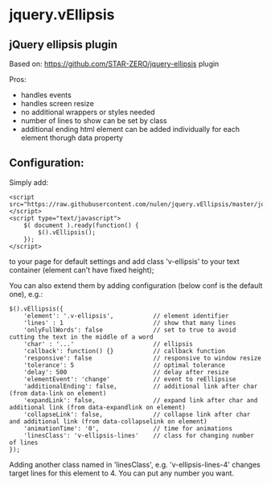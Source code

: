 jquery.vEllipsis
================
jQuery ellipsis plugin
----------------------
Based on: https://github.com/STAR-ZERO/jquery-ellipsis plugin

Pros:
- handles events
- handles screen resize
- no additional wrappers or styles needed
- number of lines to show can be set by class
- additional ending html element can be added individually for each element thorugh data property

Configuration:
--------------
Simply add:

	<script src="https://raw.githubusercontent.com/nulen/jquery.vEllipsis/master/jquery.vEllipsis.js"></script>
	<script type="text/javascript">
		$( document ).ready(function() {
			$().vEllipsis();
		});
	</script>
	
to your page for default settings and add class 'v-ellipsis' to your text container (element can't have fixed height);

You can also extend them by adding configuration (below conf is the default one), e.g.:

	$().vEllipsis({
		'element': '.v-ellipsis',			// element identifier
		'lines' : 1							// show that many lines
		'onlyFullWords': false				// set to true to avoid cutting the text in the middle of a word
		'char' : '...'						// ellipsis
		'callback': function() {}			// callback function
		'responsive': false					// responsive to window resize
		'tolerance': 5						// optimal tolerance
		'delay': 500						// delay after resize
		'elementEvent': 'change'			// event to reEllipsise
		'additionalEnding': false,			// additional link after char (from data-link on element)
		'expandLink': false,                // expand link after char and additional link (from data-expandlink on element)
		'collapseLink': false,              // collapse link after char and additional link (from data-collapselink on element)
		'animationTime': '0',               // time for animations
		'linesClass': 'v-ellipsis-lines'    // class for changing number of lines
	});

Adding another class named in 'linesClass', e.g. 'v-ellipsis-lines-4' changes target lines for this element to 4. You can put any number you want.

